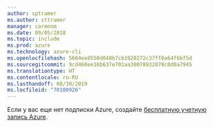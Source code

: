 ```yaml
---
author: sptramer
ms.author: sttramer
manager: carmonm
ms.date: 09/05/2018
ms.topic: include
ms.prod: azure
ms.technology: azure-cli
ms.openlocfilehash: 5664ee8550d048b7cb1928272c37ff0a64f6bf5d
ms.sourcegitcommit: 9cd460ee16b637e701aa30078932878c0d0a7945
ms.translationtype: HT
ms.contentlocale: ru-RU
ms.lasthandoff: 08/30/2019
ms.locfileid: "70180926"
---
```

Если у вас еще нет подписки Azure, создайте [бесплатную учетную запись Azure](https://azure.microsoft.com/free/?ref=microsoft.com&utm_source=microsoft.com&utm_medium=docs&utm_campaign=visualstudio).
